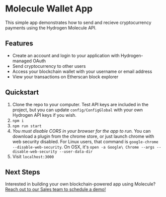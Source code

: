 # Molecule Wallet App

This simple app demonstrates how to send and recieve cryptocurrency payments using the Hydrogen Molecule API.

## Features

- Create an account and login to your application with Hydrogen-managed OAuth
- Send cryptocurrency to other users
- Access your blockchain wallet with your username or email address
- View your transactions on Etherscan block explorer

## Quickstart

1. Clone the repo to your computer. Test API keys are included in the project, but you can update `config/ConfigGlobal` with your own Hydrogen API keys if you wish.
2. `npm i`
3. `npm run start`
4. _You must disable CORS in your browser for the app to run._ You can download a plugin from the chrome store, or just launch chrome with web security disabled.
   For Linux users, that command is `google-chrome --disable-web-security`. On OSX, it's `open -a Google\ Chrome --args --disable-web-security --user-data-dir`
5. Visit `localhost:3000`

## Next Steps

Interested in building your own blockchain-powered app using Molecule? [Reach out to our Sales team to schedule a demo!](https://calendly.com/hydrogen-partnerships-aidan)
